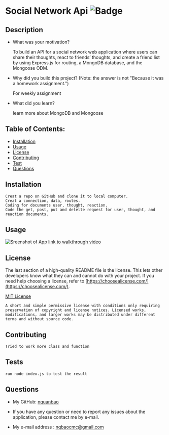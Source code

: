# Social Network Api     ![Badge](https://img.shields.io/badge/license-MIT-blue)

## Description

- What was your motivation?
    
    To build an API for a social network web application where users can share their thoughts, react to friends’ thoughts, and create a friend list by using Express.js for routing, a MongoDB database, and the Mongoose ODM.

- Why did you build this project? (Note: the answer is not "Because it was a homework assignment.")
    
    For weekly assignment

- What did you learn?
    
    learn more about MongoDB and Mongoose

## Table of Contents:

- [Installation](#installation)
- [Usage](#usage)
- [License](#license)
- [Contributing](#how-to-contribute)
- [Test](#tests)
- [Questions](#questions)

## Installation

    Creat a repo on GitHub and clone it to local computer.
    Creat a connection, data, routes.
    Coding for documents user, thought, reaction.
    Code the get, post, put and delelte request for user, thought, and reaction documents. 

## Usage

![Sreenshot of App](./assets/img/screenshot.png)
[link to walkthrough video](./assets/img/ReadMe%20Generator%20(1).mp4)

## License

The last section of a high-quality README file is the license. This lets other developers know what they can and cannot do with your project. If you need help choosing a license, refer to [https://choosealicense.com/](https://choosealicense.com/).

[MIT License](https://choosealicense.com/licenses/mit/)
    
    A short and simple permissive license with conditions only requiring preservation of copyright and license notices. Licensed works, modifications, and larger works may be distributed under different terms and without source code.    

## Contributing
    Tried to work more class and function

## Tests
    run node index.js to test the result

## Questions

- My GitHub: [nquanbao](https://github.com/nquanbao)

- If you have any question or need to report any issues about the application, please contact me by e-mail.

- My e-mail address : [nqbaocmc@gmail.com](nqbaocmc@gmail.com)
